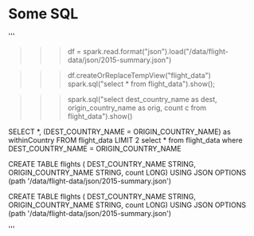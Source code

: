 

# Some SQL
'''
>>> df = spark.read.format("json").load("/data/flight-data/json/2015-summary.json")


>>> df.createOrReplaceTempView("flight_data")
>>> spark.sql("select * from flight_data").show();


>>> spark.sql("select dest_country_name as dest, origin_country_name as orig, count c from flight_data").show()




>>>

SELECT *, (DEST_COUNTRY_NAME = ORIGIN_COUNTRY_NAME) as withinCountry FROM flight_data LIMIT 2
select * from flight_data where DEST_COUNTRY_NAME = ORIGIN_COUNTRY_NAME

CREATE TABLE flights (
  DEST_COUNTRY_NAME STRING, ORIGIN_COUNTRY_NAME STRING, count LONG)
USING JSON OPTIONS (path '/data/flight-data/json/2015-summary.json')

CREATE TABLE flights (
  DEST_COUNTRY_NAME STRING, ORIGIN_COUNTRY_NAME STRING, count LONG)
USING JSON OPTIONS (path '/data/flight-data/json/2015-summary.json')

'''